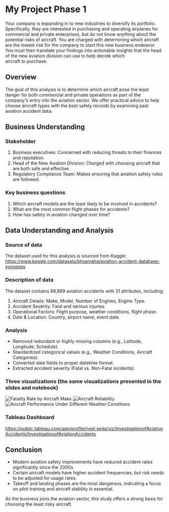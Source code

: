 # My Project Phase 1 
Your company is expanding in to new industries to diversify its portfolio. Specifically, they are interested in purchasing and operating airplanes for commercial and private enterprises, but do not know anything about the potential risks of aircraft. You are charged with determining which aircraft are the lowest risk for the company to start this new business endeavor. You must then translate your findings into actionable insights that the head of the new aviation division can use to help decide which aircraft to purchase.
## Overview
The goal of this analysis is to determine which aircraft pose the least danger for both commercial and private operations as part of the company's entry into the aviation sector. We offer practical advice to help choose aircraft types with the best safety records by examining past aviation accident data.
## Business Understanding
### Stakeholder 
1. Business executives: Concerned with reducing threats to their finances and reputation.
2. Head of the New Aviation Division: Charged with choosing aircraft that are both safe and effective.
3. Regulatory Compliance Team: Makes ensuring that aviation safety rules are followed.
### Key business questions
1. Which aircraft models are the least likely to be involved in accidents?
2. What are the most common flight phases for accidents?
3. How has safety in aviation changed over time?
## Data Understanding and Analysis
### Source of data
The dataset used for this analysis is sourced from Kaggle:
https://www.kaggle.com/datasets/khsamaha/aviation-accident-database-synopses
### Description of data
The dataset contains 88,889 aviation accidents with 31 attributes, including:
1. Aircraft Details: Make, Model, Number of Engines, Engine Type.
2. Accident Severity: Fatal and serious injuries.
3. Operational Factors: Flight purpose, weather conditions, flight phase.
4. Date & Location: Country, airport name, event date.
### Analysis
- Removed redundant or highly missing columns (e.g., Latitude, Longitude, Schedule).
- Standardized categorical values (e.g., Weather Conditions, Aircraft Categories).
- Converted date fields to proper datetime format.
- Extracted accident severity (Fatal vs. Non-Fatal incidents).
### Three visualizations (the same visualizations presented in the slides and notebook)
![Fatality Rate by Aircraft Make](https://github.com/user-attachments/assets/e9351736-81ff-4c04-92b9-d12b0bbf24d1)
![Aircraft Reliability](https://github.com/user-attachments/assets/daf7ded3-0cb0-4a58-8db4-af232c602e6e)
![Aircraft Performance Under Different Weather Conditions](https://github.com/user-attachments/assets/eb410e1b-31b1-4ecc-abb4-605c7774917f)


### Tableau Dashboard 
https://public.tableau.com/app/profile/noel.seda/viz/InvestigationofAviationAccidents/InvestigationofAviationAccidents

## Conclusion
- Modern aviation safety improvements have reduced accident rates significantly since the 2000s.
- Certain aircraft models have higher accident frequencies, but risk needs to be adjusted for usage rates.
- Takeoff and landing phases are the most dangerous, indicating a focus on pilot training and aircraft stability is essential.

As the business joins the aviation sector, this study offers a strong basis for choosing the least risky aircraft.

